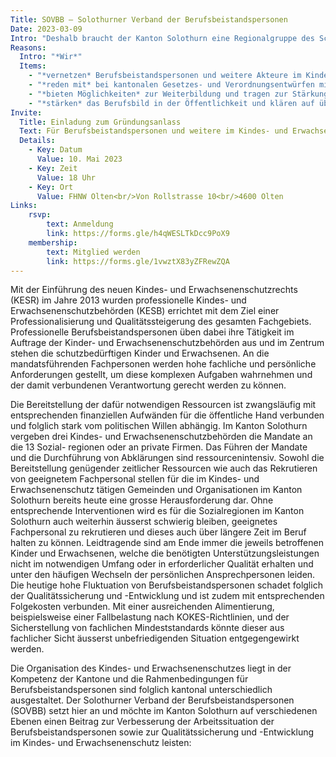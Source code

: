 ```yaml
---
Title: SOVBB – Solothurner Verband der Berufsbeistandspersonen
Date: 2023-03-09
Intro: "Deshalb braucht der Kanton Solothurn eine Regionalgruppe des Schweizerischen Verbands der Berufsbeistandspersonen:"
Reasons:
  Intro: "*Wir*"
  Items:
    - "*vernetzen* Berufsbeistandspersonen und weitere Akteure im Kindes- und Erwachsenenschutz im Kanton Solothurn und fördern den fachlichen Austausch."
    - "*reden mit* bei kantonalen Gesetzes- und Verordnungsentwürfen mit Relevanz für den Kindes- und Erwachsenenschutz und vertreten die Interessen unserer Mitglieder."
    - "*bieten Möglichkeiten* zur Weiterbildung und tragen zur Stärkung der Berufsidentität bei."
    - "*stärken* das Berufsbild in der Öffentlichkeit und klären auf über die Aufgaben, Verantwortung, und Kompetenzen von Berufsbeistandspersonen."
Invite:
  Title: Einladung zum Gründungsanlass
  Text: Für Berufsbeistandspersonen und weitere im Kindes- und Erwachsenenschutzbereich tätige Fachpersonen
  Details:
    - Key: Datum
      Value: 10. Mai 2023
    - Key: Zeit
      Value: 18 Uhr
    - Key: Ort
      Value: FHNW Olten<br/>Von Rollstrasse 10<br/>4600 Olten
Links:
    rsvp:
        text: Anmeldung
        link: https://forms.gle/h4qWESLTkDcc9PoX9
    membership:
        text: Mitglied werden
        link: https://forms.gle/1vwztX83yZFRewZQA
---
```

Mit der Einführung des neuen Kindes- und Erwachsenenschutzrechts (KESR) im Jahre 2013 wurden professionelle Kindes- und Erwachsenenschutzbehörden (KESB) errichtet mit dem Ziel einer Professionalisierung und Qualitätssteigerung des gesamten Fachgebiets. Professionelle Berufsbeistandspersonen
üben dabei ihre Tätigkeit im Auftrage der Kinder- und Erwachsenenschutzbehörden aus und im Zentrum
stehen die schutzbedürftigen Kinder und Erwachsenen. An die mandatsführenden Fachpersonen werden
hohe fachliche und persönliche Anforderungen gestellt, um diese komplexen Aufgaben wahrnehmen und
der damit verbundenen Verantwortung gerecht werden zu können.

Die Bereitstellung der dafür notwendigen Ressourcen ist zwangsläufig mit entsprechenden finanziellen
Aufwänden für die öffentliche Hand verbunden und folglich stark vom politischen Willen abhängig. Im
Kanton Solothurn vergeben drei Kindes- und Erwachsenenschutzbehörden die Mandate an die 13 Sozial-
regionen oder an private Firmen. Das Führen der Mandate und die Durchführung von Abklärungen sind
ressourcenintensiv. Sowohl die Bereitstellung genügender zeitlicher Ressourcen wie auch das Rekrutieren von geeignetem Fachpersonal stellen für die im Kindes- und Erwachsenenschutz tätigen Gemeinden
und Organisationen im Kanton Solothurn bereits heute eine grosse Herausforderung dar.
Ohne entsprechende Interventionen wird es für die Sozialregionen im Kanton Solothurn auch weiterhin
äusserst schwierig bleiben, geeignetes Fachpersonal zu rekrutieren und dieses auch über längere Zeit im
Beruf halten zu können. Leidtragende sind am Ende immer die jeweils betroffenen Kinder und Erwachsenen, welche die benötigten Unterstützungsleistungen nicht im notwendigen Umfang oder in erforderlicher
Qualität erhalten und unter den häufigen Wechseln der persönlichen Ansprechpersonen leiden. Die
heutige hohe Fluktuation von Berufsbeistandspersonen schadet folglich der Qualitätssicherung und -Entwicklung und ist zudem mit entsprechenden Folgekosten verbunden. Mit einer ausreichenden Alimentierung, beispielsweise einer Fallbelastung nach KOKES-Richtlinien, und der Sicherstellung von fachlichen
Mindeststandards könnte dieser aus fachlicher Sicht äusserst unbefriedigenden Situation entgegengewirkt werden.

Die Organisation des Kindes- und Erwachsenenschutzes liegt in der Kompetenz der Kantone und die
Rahmenbedingungen für Berufsbeistandspersonen sind folglich kantonal unterschiedlich ausgestaltet.
Der Solothurner Verband der Berufsbeistandspersonen (SOVBB) setzt hier an und möchte im
Kanton Solothurn auf verschiedenen Ebenen einen Beitrag zur Verbesserung der Arbeitssituation der
Berufsbeistandspersonen sowie zur Qualitätssicherung und -Entwicklung im Kindes- und Erwachsenenschutz leisten: